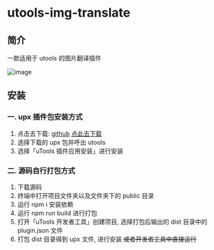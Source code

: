 # utools-img-translate

## 简介

一款适用于 utools 的图片翻译插件

![image](https://api.onedrive.com/v1.0/shares/s!AjtcjKkSll7jhVkClYun0886IhN-/root/content)

## 安装

### 一. upx 插件包安装方式

1. 点击去下载: [github](https://github.com/fengyuxiaolin/utools-img-translate/releases/tag/v1.0.4-Beta) [点此去下载](https://gitee.com/fengyu_xiaolin/utools-img-translate/releases/v1.0.4-Beta)
2. 选择下载的 upx 包并呼出 utools
3. 选择「uTools 插件应用安装」进行安装

### 二. 源码自行打包方式

1. 下载源码
2. 终端中打开项目文件夹以及文件夹下的 public 目录
3. 运行 npm i 安装依赖
4. 运行 npm run build 进行打包
5. 打开「uTools 开发者工具」创建项目, 选择打包后输出的 dist 目录中的 plugin.json 文件
6. 打包 dist 目录得到 upx 文件, 进行安装 ~~或者开发者工具中直接运行~~
